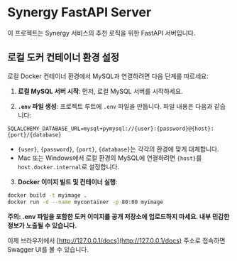 # Synergy FastAPI Server

이 프로젝트는 Synergy 서비스의 추천 로직을 위한 FastAPI 서버입니다.

## 로컬 도커 컨테이너 환경 설정

로컬 Docker 컨테이너 환경에서 MySQL과 연결하려면 다음 단계를 따르세요:

1. **로컬 MySQL 서버 시작**: 먼저, 로컬 MySQL 서버를 시작하세요.

2. **`.env` 파일 생성**: 프로젝트 루트에 `.env` 파일을 만듭니다. 파일 내용은 다음과 같습니다:

```
SQLALCHEMY_DATABASE_URL=mysql+pymysql://{user}:{password}@{host}:{port}/{database}
```

- `{user}`, `{password}`, `{port}`, `{database}`는 각각의 환경에 맞게 대체합니다.
- Mac 또는 Windows에서 로컬 환경의 MySQL에 연결하려면 `{host}`를 `host.docker.internal`로 설정합니다.

3. **Docker 이미지 빌드 및 컨테이너 실행**:

```bash
docker build -t myimage .
docker run -d --name mycontainer -p 80:80 myimage
```

**주의: .env 파일을 포함한 도커 이미지를 공개 저장소에 업로드하지 마세요. 내부 민감한 정보가 노출될 수 있습니다.**

이제 브라우저에서 [http://127.0.0.1/docs](http://127.0.0.1/docs) 주소로 접속하면 Swagger UI를 볼 수 있습니다.
